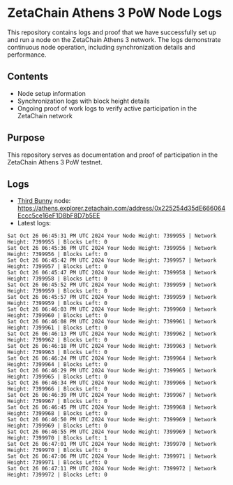 # ZetaChain Athens 3 PoW Node Logs
This repository contains logs and proof that we have successfully set up and run a node on the ZetaChain Athens 3 network. The logs demonstrate continuous node operation, including synchronization details and performance.

## Contents
- Node setup information
- Synchronization logs with block height details
- Ongoing proof of work logs to verify active participation in the ZetaChain network

## Purpose
This repository serves as documentation and proof of participation in the ZetaChain Athens 3 PoW testnet.

## Logs

- [Third Bunny](https://thirdbunny.xyz/) node: https://athens.explorer.zetachain.com/address/0x225254d35dE666064Eccc5ce16eF1D8bF8D7b5EE
- Latest logs:
```
Sat Oct 26 06:45:31 PM UTC 2024 Your Node Height: 7399955 | Network Height: 7399955 | Blocks Left: 0
Sat Oct 26 06:45:36 PM UTC 2024 Your Node Height: 7399956 | Network Height: 7399956 | Blocks Left: 0
Sat Oct 26 06:45:42 PM UTC 2024 Your Node Height: 7399957 | Network Height: 7399957 | Blocks Left: 0
Sat Oct 26 06:45:47 PM UTC 2024 Your Node Height: 7399958 | Network Height: 7399958 | Blocks Left: 0
Sat Oct 26 06:45:52 PM UTC 2024 Your Node Height: 7399959 | Network Height: 7399959 | Blocks Left: 0
Sat Oct 26 06:45:57 PM UTC 2024 Your Node Height: 7399959 | Network Height: 7399959 | Blocks Left: 0
Sat Oct 26 06:46:03 PM UTC 2024 Your Node Height: 7399960 | Network Height: 7399960 | Blocks Left: 0
Sat Oct 26 06:46:08 PM UTC 2024 Your Node Height: 7399961 | Network Height: 7399961 | Blocks Left: 0
Sat Oct 26 06:46:13 PM UTC 2024 Your Node Height: 7399962 | Network Height: 7399962 | Blocks Left: 0
Sat Oct 26 06:46:18 PM UTC 2024 Your Node Height: 7399963 | Network Height: 7399963 | Blocks Left: 0
Sat Oct 26 06:46:24 PM UTC 2024 Your Node Height: 7399964 | Network Height: 7399964 | Blocks Left: 0
Sat Oct 26 06:46:29 PM UTC 2024 Your Node Height: 7399965 | Network Height: 7399965 | Blocks Left: 0
Sat Oct 26 06:46:34 PM UTC 2024 Your Node Height: 7399966 | Network Height: 7399966 | Blocks Left: 0
Sat Oct 26 06:46:39 PM UTC 2024 Your Node Height: 7399967 | Network Height: 7399967 | Blocks Left: 0
Sat Oct 26 06:46:45 PM UTC 2024 Your Node Height: 7399968 | Network Height: 7399968 | Blocks Left: 0
Sat Oct 26 06:46:50 PM UTC 2024 Your Node Height: 7399969 | Network Height: 7399969 | Blocks Left: 0
Sat Oct 26 06:46:55 PM UTC 2024 Your Node Height: 7399969 | Network Height: 7399970 | Blocks Left: 1
Sat Oct 26 06:47:01 PM UTC 2024 Your Node Height: 7399970 | Network Height: 7399970 | Blocks Left: 0
Sat Oct 26 06:47:06 PM UTC 2024 Your Node Height: 7399971 | Network Height: 7399971 | Blocks Left: 0
Sat Oct 26 06:47:11 PM UTC 2024 Your Node Height: 7399972 | Network Height: 7399972 | Blocks Left: 0
```

